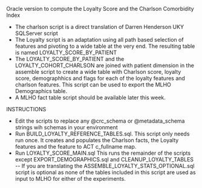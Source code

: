 Oracle version to compute the Loyalty Score and the Charlson Comorbidity Index
- The charlson script is a direct translation of Darren Henderson UKY SQLServer script
- The Loyalty script is an adaptation using all path based selection of features and pivoting to a wide table at the very end. The resulting table
is named LOYALTY_SCORE_BY_PATIENT
- The LOYALTY_SCORE_BY_PATIENT and the LOYALTY_COHORT_CHARLSON are joined with patient dimension in the assemble script to create a wide table with
Charlson score, loyalty score, demographhics and flags for each of the loyalty features and charlson features. This script can be used to export
the MLHO Demographics table.
- A MLHO fact table script should be available later this week.

INSTRUCTIONS
- Edit the scripts to replace any @crc_schema or @metadata_schema strings wih schemas in your environment
- Run BUILD_LOYALTY_REFERENCE_TABLES.sql. This script only needs run once. It creates and populates the Charlson facts, the Loyalty features and the feature to ACT c_fullname map.
- Run LOYALTY_SCORE_MAIN.sql This runs the remainder of the scripts except EXPORT_DEMOGRAPHICS.sql and CLEANUP_LOYALTY_TABLES
  -- If you are translating the ASSEMBLE_LOYALTY_STATS_OPTIONAL.sql script is optional as none of the tables included in this script are used as input to MLHO for either of the experiments. 
